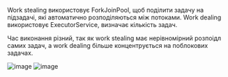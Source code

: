 
Work stealing використовує ForkJoinPool, щоб поділити задачу на підзадачі, які автоматично розподіляються між потоками.
Work dealing використовує ExecutorService, визначає кількість задач.

Час виконання різний, так як work stealing має нерівномірний розпоідл самих задач, 
а work dealing більше концентрується на поблокових задачах.


![image](https://github.com/user-attachments/assets/21ef8c1c-4e0f-4b62-97fb-425194cbfd8c)
![image](https://github.com/user-attachments/assets/c90854e4-9ff6-47a6-b171-70cc56351dab)
